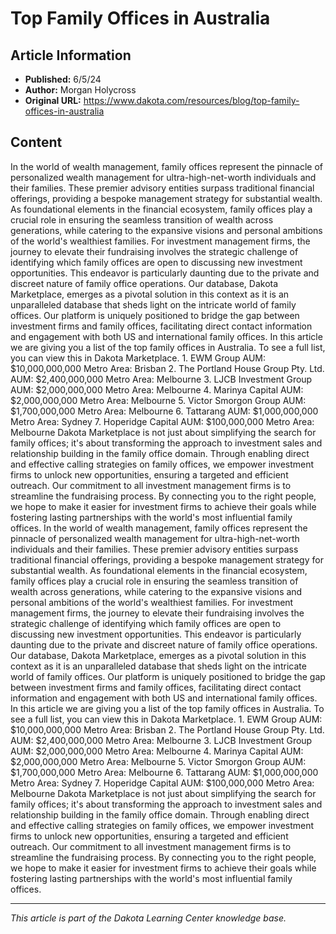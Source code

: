# Top Family Offices in Australia

## Article Information
- **Published:** 6/5/24
- **Author:** Morgan Holycross
- **Original URL:** https://www.dakota.com/resources/blog/top-family-offices-in-australia

## Content

In the world of wealth management, family offices represent the pinnacle of personalized wealth management for ultra-high-net-worth individuals and their families. These premier advisory entities surpass traditional financial offerings, providing a bespoke management strategy for substantial wealth. As foundational elements in the financial ecosystem, family offices play a crucial role in ensuring the seamless transition of wealth across generations, while catering to the expansive visions and personal ambitions of the world's wealthiest families. For investment management firms, the journey to elevate their fundraising involves the strategic challenge of identifying which family offices are open to discussing new investment opportunities. This endeavor is particularly daunting due to the private and discreet nature of family office operations. Our database, Dakota Marketplace, emerges as a pivotal solution in this context as it is an unparalleled database that sheds light on the intricate world of family offices. Our platform is uniquely positioned to bridge the gap between investment firms and family offices, facilitating direct contact information and engagement with both US and international family offices. In this article we are giving you a list of the top family offices in Australia. To see a full list, you can view this in Dakota Marketplace. 1. EWM Group AUM: $10,000,000,000 Metro Area: Brisban 2. The Portland House Group Pty. Ltd. AUM: $2,400,000,000 Metro Area: Melbourne 3. LJCB Investment Group AUM: $2,000,000,000 Metro Area: Melbourne 4. Marinya Capital AUM: $2,000,000,000 Metro Area: Melbourne 5. Victor Smorgon Group AUM: $1,700,000,000 Metro Area: Melbourne 6. Tattarang AUM: $1,000,000,000 Metro Area: Sydney 7. Hoperidge Capital AUM: $100,000,000 Metro Area: Melbourne Dakota Marketplace is not just about simplifying the search for family offices; it's about transforming the approach to investment sales and relationship building in the family office domain. Through enabling direct and effective calling strategies on family offices, we empower investment firms to unlock new opportunities, ensuring a targeted and efficient outreach. Our commitment to all investment management firms is to streamline the fundraising process. By connecting you to the right people, we hope to make it easier for investment firms to achieve their goals while fostering lasting partnerships with the world's most influential family offices. In the world of wealth management, family offices represent the pinnacle of personalized wealth management for ultra-high-net-worth individuals and their families. These premier advisory entities surpass traditional financial offerings, providing a bespoke management strategy for substantial wealth. As foundational elements in the financial ecosystem, family offices play a crucial role in ensuring the seamless transition of wealth across generations, while catering to the expansive visions and personal ambitions of the world's wealthiest families. For investment management firms, the journey to elevate their fundraising involves the strategic challenge of identifying which family offices are open to discussing new investment opportunities. This endeavor is particularly daunting due to the private and discreet nature of family office operations. Our database, Dakota Marketplace, emerges as a pivotal solution in this context as it is an unparalleled database that sheds light on the intricate world of family offices. Our platform is uniquely positioned to bridge the gap between investment firms and family offices, facilitating direct contact information and engagement with both US and international family offices. In this article we are giving you a list of the top family offices in Australia. To see a full list, you can view this in Dakota Marketplace. 1. EWM Group AUM: $10,000,000,000 Metro Area: Brisban 2. The Portland House Group Pty. Ltd. AUM: $2,400,000,000 Metro Area: Melbourne 3. LJCB Investment Group AUM: $2,000,000,000 Metro Area: Melbourne 4. Marinya Capital AUM: $2,000,000,000 Metro Area: Melbourne 5. Victor Smorgon Group AUM: $1,700,000,000 Metro Area: Melbourne 6. Tattarang AUM: $1,000,000,000 Metro Area: Sydney 7. Hoperidge Capital AUM: $100,000,000 Metro Area: Melbourne Dakota Marketplace is not just about simplifying the search for family offices; it's about transforming the approach to investment sales and relationship building in the family office domain. Through enabling direct and effective calling strategies on family offices, we empower investment firms to unlock new opportunities, ensuring a targeted and efficient outreach. Our commitment to all investment management firms is to streamline the fundraising process. By connecting you to the right people, we hope to make it easier for investment firms to achieve their goals while fostering lasting partnerships with the world's most influential family offices.

---

*This article is part of the Dakota Learning Center knowledge base.*